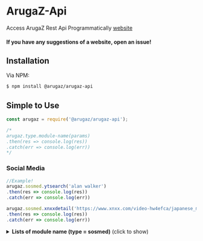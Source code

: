 # ArugaZ-Api
Access ArugaZ Rest Api Programmatically
[website](http://arugaz.my.id/)

#### If you have any suggestions of a website, open an issue!

## Installation

Via NPM:
```bash
$ npm install @arugaz/arugaz-api
```

## Simple to Use

```js
const arugaz = require('@arugaz/arugaz-api');

/*
arugaz.type.module-name(params)
.then(res => console.log(res))
.catch(err => console.log(err))
*/
```

### Social Media

```js
//Example!
arugaz.sosmed.ytsearch('alan walker')
.then(res => console.log(res))
.catch(err => console.log(err))

arugaz.sosmed.xnxxdetail('https://www.xnxx.com/video-hw4efca/japanese_mom_f._son_to_have_sex_with_her')
.then(res => console.log(res))
.catch(err => console.log(err))
```

<details>
  <summary><b>Lists of module name (type = sosmed)</b> (click to show)</summary>

| module name | params | response | description |
| :--- | :---------- | :--- | :--- |
| ytsearch | query | json | Youtube Search |
| ytaudio | url | json | Get Youtube Audio |
| ytvideo | url | json | Youtube Video |
| instagram | url | json | Instagram Post |
| stalkig | query | json | Instagram Profile |
| storyig | query | json | Instagram Story |
| highlightig | query | json | Instagram Highlight |
| tiktok | url | json | Tiktok Download No WM |
| twtimg | url | json | Twitter Image |
| twtvid | url | json | Twitter Video |
| stalktwt | query | json | Twitter Profile |
| facebook | url | json | Facebook Video |
| phubsearch | query | json | Pornhub Search |
| phubdetail | url | json | Pornhub Detail |
| xvidsearch | query | json | XVideo Search |
| xviddetail | url | json | XVideo Detail |
| xnxxsearch | query | json | Xnxx Search |
| xnxxdetail | url | json | Xnxx Detail |
| filmsearch | query | json | Movie Search |
| filmdetail | url | json | Movie Detail |

</details>
